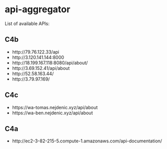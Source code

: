 # api-aggregator
List of available APIs:

<h2>C4b</h2>
<ul>
  <li>http://79.76.122.33/api</li>
  <li> http://3.120.141.144:8000</li>
  <li>http://18.199.167.118:8080/api/about/</li>
  <li>http://3.69.152.41/api/about</li>
  <li>http://52.58.163.44/</li>
  <li>http://3.79.97.169/</li>
</ul>

<h2>C4c</h2>
<ul>
  <li>https://wa-tomas.nejdenic.xyz/api/about</li>
  <li>https://wa-ben.nejdenic.xyz/api/about</li>
</ul>

<h2>C4a</h2>
<ul>
  <li>http://ec2-3-82-215-5.compute-1.amazonaws.com/api-documentation/</li>
</ul>
